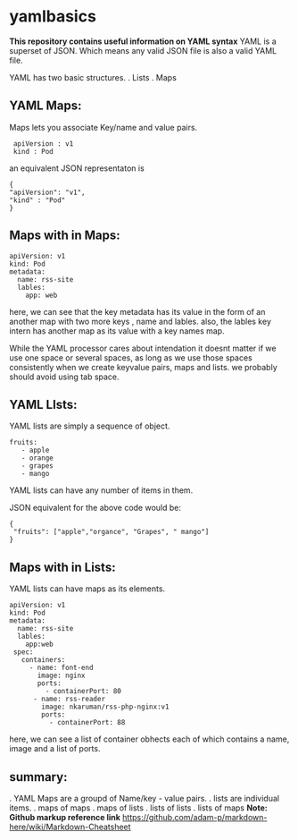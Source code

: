 # yamlbasics
**This repository contains useful information on YAML syntax**
YAML is a superset of JSON. Which means any valid JSON file is also a valid YAML file.

YAML has two basic structures.
  . Lists
  . Maps


## YAML Maps:
Maps lets you associate Key/name and value pairs.

```
 apiVersion : v1
 kind : Pod
```

an equivalent JSON representaton is 

```
{
"apiVersion": "v1",
"kind" : "Pod"
}
```

## Maps with in Maps:
```
apiVersion: v1
kind: Pod
metadata:
  name: rss-site
  lables:
    app: web
```
here, we can see that the key metadata has its value in the form of an another map with two more keys , name and lables. also, the lables key intern has another map as its value with a key names map.

While the YAML processor cares about intendation it doesnt matter if we use one space or several spaces, as long as we use those spaces consistently when we create keyvalue pairs, maps and lists. we probably should avoid using tab space.

## YAML LIsts:
YAML lists are simply a sequence of object.

```
fruits:
   - apple
   - orange
   - grapes
   - mango
 ```
 YAML lists can have any number of items in them. 
 
 JSON equivalent for the above code would be:
 ```
 {
  "fruits": ["apple","organce", "Grapes", " mango"]
 }
 ```
 ## Maps with in Lists:
 YAML lists can have maps as its elements.
 
 ```
 apiVersion: v1
 kind: Pod
 metadata:
   name: rss-site
   lables:
     app:web
  spec:
    containers:
      - name: font-end
        image: nginx
        ports:
          - containerPort: 80
       - name: rss-reader
         image: nkaruman/rss-php-nginx:v1
         ports:
           - containerPort: 88
 ```
 
 here, we can see a list of container obhects each of which contains a name, image and a list of ports.
 
 ## summary: 
 . YAML Maps are a groupd of Name/key - value pairs.
 . lists are individual items.
 . maps of maps
 . maps of lists
 . lists of lists
 . lists of maps
**Note: Github markup reference link**
https://github.com/adam-p/markdown-here/wiki/Markdown-Cheatsheet
